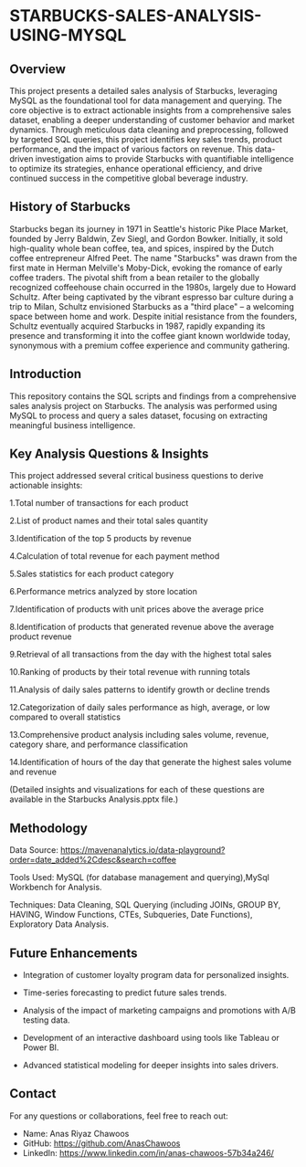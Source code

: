 
# STARBUCKS-SALES-ANALYSIS-USING-MYSQL


## Overview
This project presents a detailed sales analysis of Starbucks, leveraging MySQL as the foundational tool for data management and querying. The core objective is to extract actionable insights from a comprehensive sales dataset, enabling a deeper understanding of customer behavior and market dynamics. Through meticulous data cleaning and preprocessing, followed by targeted SQL queries, this project identifies key sales trends, product performance, and the impact of various factors on revenue. This data-driven investigation aims to provide Starbucks with quantifiable intelligence to optimize its strategies, enhance operational efficiency, and drive continued success in the competitive global beverage industry.

## History of Starbucks
Starbucks began its journey in 1971 in Seattle's historic Pike Place Market, founded by Jerry Baldwin, Zev Siegl, and Gordon Bowker. Initially, it sold high-quality whole bean coffee, tea, and spices, inspired by the Dutch coffee entrepreneur Alfred Peet. The name "Starbucks" was drawn from the first mate in Herman Melville's Moby-Dick, evoking the romance of early coffee traders. The pivotal shift from a bean retailer to the globally recognized coffeehouse chain occurred in the 1980s, largely due to Howard Schultz. After being captivated by the vibrant espresso bar culture during a trip to Milan, Schultz envisioned Starbucks as a "third place" – a welcoming space between home and work. Despite initial resistance from the founders, Schultz eventually acquired Starbucks in 1987, rapidly expanding its presence and transforming it into the coffee giant known worldwide today, synonymous with a premium coffee experience and community gathering.

## Introduction
This repository contains the SQL scripts and findings from a comprehensive sales analysis project on Starbucks. The analysis was performed using MySQL to process and query a sales dataset, focusing on extracting meaningful business intelligence.

## Key Analysis Questions & Insights
This project addressed several critical business questions to derive actionable insights:

1.Total number of transactions for each product 

2.List of product names and their total sales quantity 

3.Identification of the top 5 products by revenue 

4.Calculation of total revenue for each payment method 

5.Sales statistics for each product category 

6.Performance metrics analyzed by store location 

7.Identification of products with unit prices above the average price 

8.Identification of products that generated revenue above the average product revenue 

9.Retrieval of all transactions from the day with the highest total sales 

10.Ranking of products by their total revenue with running totals 

11.Analysis of daily sales patterns to identify growth or decline trends 

12.Categorization of daily sales performance as high, average, or low compared to overall statistics 

13.Comprehensive product analysis including sales volume, revenue, category share, and performance classification 

14.Identification of hours of the day that generate the highest sales volume and revenue 

(Detailed insights and visualizations for each of these questions are available in the Starbucks Analysis.pptx file.)

## Methodology
Data Source: https://mavenanalytics.io/data-playground?order=date_added%2Cdesc&search=coffee

Tools Used: MySQL (for database management and querying),MySql Workbench for Analysis.

Techniques: Data Cleaning, SQL Querying (including JOINs, GROUP BY, HAVING, Window Functions, CTEs, Subqueries, Date Functions), Exploratory Data Analysis.

## Future Enhancements
* Integration of customer loyalty program data for personalized insights.

* Time-series forecasting to predict future sales trends.

* Analysis of the impact of marketing campaigns and promotions with A/B testing data.

* Development of an interactive dashboard using tools like Tableau or Power BI.

* Advanced statistical modeling for deeper insights into sales drivers.


## Contact
For any questions or collaborations, feel free to reach out:

* Name: Anas Riyaz Chawoos 
* GitHub: https://github.com/AnasChawoos
* LinkedIn: https://www.linkedin.com/in/anas-chawoos-57b34a246/



